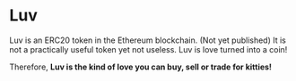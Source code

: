 # Luv
Luv is an ERC20 token in the Ethereum blockchain. (Not yet published)
It is not a practically useful token yet not useless.
Luv is love turned into a coin!

Therefore, 
**Luv is the kind of love you can buy, sell or trade for kitties!**
